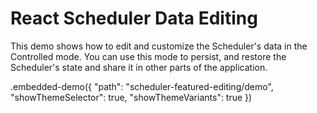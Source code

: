 # React Scheduler Data Editing

This demo shows how to edit and customize the Scheduler's data in the Controlled mode. You can use this mode to persist, and restore the Scheduler's state and share it in other parts of the application.

.embedded-demo({ "path": "scheduler-featured-editing/demo", "showThemeSelector": true, "showThemeVariants": true })
